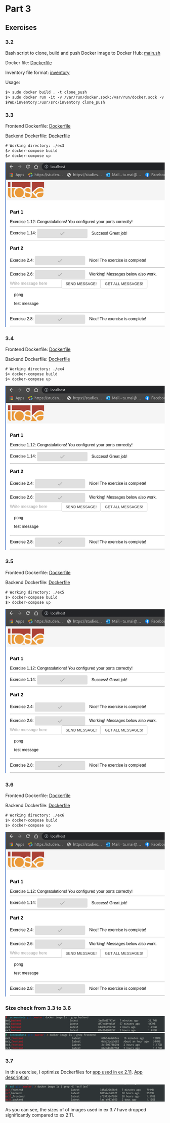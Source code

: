 # Part 3

## Exercises

### 3.2

Bash script to clone, build and push Docker image to Docker Hub: [main.sh](./ex3/main.sh)

Docker file: [Dockerfile](./ex3/Dockerfile)

Inventory file format: [inventory](./ex3/inventory)

Usage:

```shell
$> sudo docker build . -t clone_push
$> sudo docker run -it -v /var/run/docker.sock:/var/run/docker.sock -v $PWD/inventory:/usr/src/inventory clone_push
```

### 3.3

Frontend Dockerfile: [Dockerfile](./ex3/Dockerfile.front)

Backend Dockerfile: [Dockerfile](./ex3/Dockerfile.back)

```shell
# Working directory: ./ex3
$> docker-compose build
$> docker-compose up
```

![Screenshot](screenshots/ex3.png)

### 3.4

Frontend Dockerfile: [Dockerfile](./ex4/Dockerfile.front)

Backend Dockerfile: [Dockerfile](./ex4/Dockerfile.back)

```shell
# Working directory: ./ex4
$> docker-compose build
$> docker-compose up
```

![Screenshot](screenshots/ex4.png)

### 3.5

Frontend Dockerfile: [Dockerfile](./ex5/Dockerfile.front)

Backend Dockerfile: [Dockerfile](./ex5/Dockerfile.back)

```shell
# Working directory: ./ex5
$> docker-compose build
$> docker-compose up
```

![Screenshot](screenshots/ex5.png)

### 3.6

Frontend Dockerfile: [Dockerfile](./ex6/Dockerfile.front)

Backend Dockerfile: [Dockerfile](./ex6/Dockerfile.back)

```shell
# Working directory: ./ex6
$> docker-compose build
$> docker-compose up
```

![Screenshot](screenshots/ex6.png)

### Size check from 3.3 to 3.6

![Backend size check](screenshots/backendsizecheck.png)
![Frontend size check](screenshots/frontendsizecheck.png)

### 3.7

In this exercise, I optimize Dockerfiles for [app used in ex 2.11](../Part2/ex11).
[App description](../Part2/ReadMe.md#2.11)

![Size comparison](screenshots/ex7-size-comparison.png)

As you can see, the sizes of of images used in ex 3.7 have dropped significantly
compared to ex 2.11.

